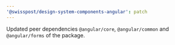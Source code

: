 ```yaml
---
'@swisspost/design-system-components-angular': patch
---
```


Updated peer dependencies `@angular/core`, `@angular/common` and `@angular/forms` of the package.
